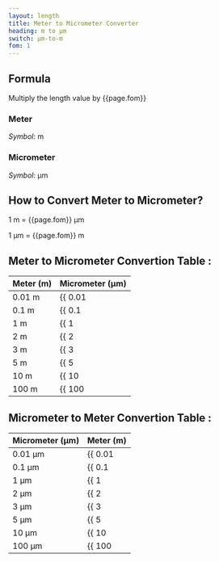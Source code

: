 ```yaml
---
layout: length
title: Meter to Micrometer Converter
heading: m to μm
switch: μm-to-m
fom: 1
---
```


## Formula
Multiply the length value by {{page.fom}}

### Meter
*Symbol*: m

### Micrometer
*Symbol*: μm

## How to Convert Meter to Micrometer?
1 m = {{page.fom}} μm

1 μm = {{page.fom}} m

## Meter to Micrometer Convertion Table :

| Meter (m) | Micrometer (μm) |
| ---- | ---- |
| 0.01 m | {{ 0.01 | times: page.fom | round: 5 }} μm |
| 0.1 m | {{ 0.1 | times: page.fom | round: 5 }} μm |
| 1 m | {{ 1 | times: page.fom | round: 5 }} μm |
| 2 m | {{ 2 | times: page.fom | round: 5 }} μm |
| 3 m | {{ 3 | times: page.fom | round: 5 }} μm |
| 5 m | {{ 5 | times: page.fom | round: 5 }} μm |
| 10 m | {{ 10 | times: page.fom | round: 5 }} μm |
| 100 m | {{ 100 | times: page.fom | round: 5 }} μm |

## Micrometer to Meter Convertion Table :

| Micrometer (μm) | Meter (m) |
| ---- | ---- |
| 0.01 μm | {{ 0.01 | divided_by: page.fom | round: 5 }} m |
| 0.1 μm | {{ 0.1 | divided_by: page.fom | round: 5 }} m |
| 1 μm | {{ 1 | divided_by: page.fom | round: 5 }} m |
| 2 μm | {{ 2 | divided_by: page.fom | round: 5 }} m |
| 3 μm | {{ 3 | divided_by: page.fom | round: 5 }} m |
| 5 μm | {{ 5 | divided_by: page.fom | round: 5 }} m |
| 10 μm | {{ 10 | divided_by: page.fom | round: 5 }} m |
| 100 μm | {{ 100 | divided_by: page.fom | round: 5 }} m |

<script>
selectInput[7].selected = true
selectOutput[1].selected = true
</script>
